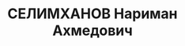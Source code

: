 ---
title: СЕЛИМХАНОВ Нариман Ахмедович
description: "Род. в 1902, г. Баку., азербайджанец. Род занятий: работал начальником\
  \ энерго-цеха Батумских нефтезаводов. Инженер-электрик. \n  Осужден Тройкой при\
  \ НКВД ГССР 10.11.1937. Мера наказания: расстрел с конфискацией личного имущества.\
  \ Дата расстрела: 15.11.1937"
---